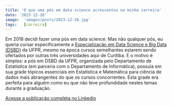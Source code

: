 ```yaml
---
title: 'O que uma pós em data science acrescentou na minha carreira'
date: '2023-12-26'
image:  'images/posts/2023-12-26.jpg'
tags:   [carreira]
---
```


Em 2018 decidi fazer uma pós em data science. Mas não qualquer pós, eu queria cursar especificamente a [Especialização em Data Science e Big Data (DSBD)](http://dsbd.leg.ufpr.br/) da UFPR, mesmo na época cursos semelhantes estarem sendo ofertados por outras três universidades aqui de Curitiba. E o motivo é simples: a pós em DSBD da UFPR, organizada pelo Departamento de Estatística (em parceria com o Departamento de Informática), possuía em sua grade tópicos essenciais em Estatística e Matemática para ciência de dados mais abrangentes do que os cursos concorrentes. Esta grade era perfeita para alguém como eu que não teve profundidade nestes temas durante a graduação.

<a href="https://www.linkedin.com/pulse/o-que-uma-p%25C3%25B3s-em-data-science-acrescentou-na-minha-carreira-j%25C3%25BAnior-zavff/?trackingId=Kd%2Fha0m2QFqqcW450ac8Rw%3D%3D" class="nav__link cta-button button button--small" target="_blank">Acesse a publicação completa no Linkedin</a>

